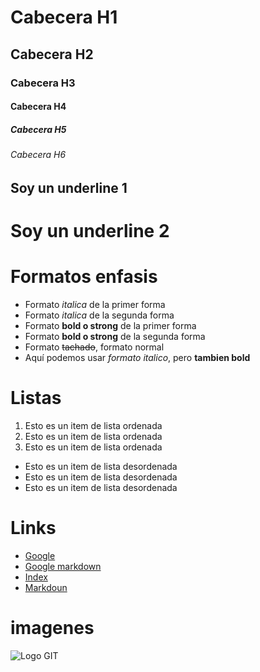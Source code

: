 # Cabecera H1
## Cabecera H2
### Cabecera H3
#### Cabecera H4
##### Cabecera H5
###### Cabecera H6

Soy un underline 1
--
Soy un underline 2
==

# Formatos enfasis
- Formato *italica* de la primer forma
- Formato _italica_ de la segunda forma
- Formato **bold o strong** de la primer forma
- Formato __bold o strong__ de la segunda forma
- Formato ~~tachado~~, formato normal
- Aquí podemos usar *formato italico*, pero **tambien bold**

# Listas
1. Esto es un item de lista ordenada
2. Esto es un item de lista ordenada
3. Esto es un item de lista ordenada
- Esto es un item de lista desordenada
- Esto es un item de lista desordenada
- Esto es un item de lista desordenada

# Links
- <a href="http://google.com">Google</a>
- [Google markdown](http://google.com)
- [Index](index.html)
- [Markdoun](#listas)

# imagenes
![Logo GIT](https://cdn-icons-png.flaticon.com/512/25/25231.png)